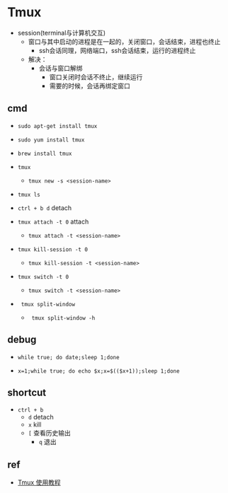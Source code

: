 # Tmux

+ session(terminal与计算机交互)
    + 窗口与其中启动的进程是在一起的，关闭窗口，会话结束，进程也终止
        + ssh会话同理，网络端口，ssh会话结束，运行的进程终止
    + 解决：
        + 会话与窗口解绑
            + 窗口关闭时会话不终止，继续运行
            + 需要的时候，会话再绑定窗口

## cmd
<!-- install -->
+ `sudo apt-get install tmux`
+ `sudo yum install tmux`
+ `brew install tmux`

+ `tmux`
    + `tmux new -s <session-name>`
+ `tmux ls`
+ `ctrl + b d` detach
+ `tmux attach -t 0` attach
    + `tmux attach -t <session-name>`
+ `tmux kill-session -t 0`
    + `tmux kill-session -t <session-name>`

+ `tmux switch -t 0`
    + `tmux switch -t <session-name>`


+ ` tmux split-window`
    + ` tmux split-window -h`

## debug
+ `while true; do date;sleep 1;done`

+ `x=1;while true; do echo $x;x=$(($x+1));sleep 1;done`

## shortcut
+ `ctrl + b`
    + `d` detach
    + `x` kill
    + `[` 查看历史输出
        + `q` 退出


## ref
+ [Tmux 使用教程](https://www.ruanyifeng.com/blog/2019/10/tmux.html)